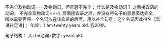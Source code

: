 不完全及物动词===及物动词，但意思不完全；
什么是及物动词？
之后接宾语的动词。
不完全及物动词===》后面接宾语之后，并没有将句子的意思表达完全，所以需要再将一个名词放在该宾语的后面，用以补全句意，这个名词因此得名【宾语补足语】；
年龄：
I am twenty years old.
我20岁。

句子结构：
人+be动词+数字+years old.
